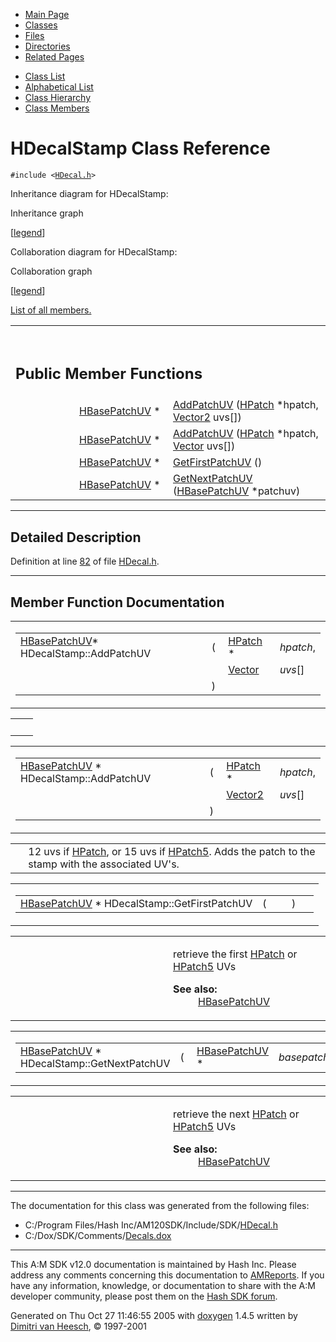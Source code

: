 <div class="tabs">

- [Main Page](index.md)
- <span id="current">[Classes](annotated.md)</span>
- [Files](files.md)
- [Directories](dirs.md)
- [Related Pages](pages.md)

</div>

<div class="tabs">

- [Class List](annotated.md)
- [Alphabetical List](classes.md)
- [Class Hierarchy](hierarchy.md)
- [Class Members](functions.md)

</div>

# HDecalStamp Class Reference

`#include <`<a href="HDecal_8h-source.md" class="el"><code>HDecal.h</code></a>`>`

Inheritance diagram for HDecalStamp:

<span class="image placeholder" original-image-src="classHDecalStamp__inherit__graph.gif" original-image-title="" border="0" usemap="#HDecalStamp__inherit__map">Inheritance graph</span>

\[[legend](graph_legend.md)\]

Collaboration diagram for HDecalStamp:

<span class="image placeholder" original-image-src="classHDecalStamp__coll__graph.gif" original-image-title="" border="0" usemap="#HDecalStamp__coll__map">Collaboration graph</span>

\[[legend](graph_legend.md)\]

[List of all members.](classHDecalStamp-members.md)

<table data-border="0" data-cellpadding="0" data-cellspacing="0">
<colgroup>
<col style="width: 50%" />
<col style="width: 50%" />
</colgroup>
<tbody>
<tr>
<td></td>
<td></td>
</tr>
<tr>
<td colspan="2"><br />
&#10;<h2 id="public-member-functions">Public Member Functions</h2></td>
</tr>
<tr>
<td class="memItemLeft" style="text-align: right;" data-nowrap="" data-valign="top"><a href="classHBasePatchUV.md" class="el">HBasePatchUV</a> * </td>
<td class="memItemRight" data-valign="bottom"><a href="classHDecalStamp.md#92c2d6aee3fbeef85fe641a5b1d11d1c" class="el">AddPatchUV</a> (<a href="classHPatch.md" class="el">HPatch</a> *hpatch, <a href="classVector2.md" class="el">Vector2</a> uvs[])</td>
</tr>
<tr>
<td class="memItemLeft" style="text-align: right;" data-nowrap="" data-valign="top"><a href="classHBasePatchUV.md" class="el">HBasePatchUV</a> * </td>
<td class="memItemRight" data-valign="bottom"><a href="classHDecalStamp.md#9be7e2c419639dad5d2e33fbd7658122" class="el">AddPatchUV</a> (<a href="classHPatch.md" class="el">HPatch</a> *hpatch, <a href="classVector.md" class="el">Vector</a> uvs[])</td>
</tr>
<tr>
<td class="memItemLeft" style="text-align: right;" data-nowrap="" data-valign="top"><a href="classHBasePatchUV.md" class="el">HBasePatchUV</a> * </td>
<td class="memItemRight" data-valign="bottom"><a href="classHDecalStamp.md#e5a5be164adfcd83c35fcaf5803ebb0d" class="el">GetFirstPatchUV</a> ()</td>
</tr>
<tr>
<td class="memItemLeft" style="text-align: right;" data-nowrap="" data-valign="top"><a href="classHBasePatchUV.md" class="el">HBasePatchUV</a> * </td>
<td class="memItemRight" data-valign="bottom"><a href="classHDecalStamp.md#e9fc0fd410c05d84c72c1ad18152f444" class="el">GetNextPatchUV</a> (<a href="classHBasePatchUV.md" class="el">HBasePatchUV</a> *patchuv)</td>
</tr>
</tbody>
</table>

------------------------------------------------------------------------

<span id="_details"></span>

## Detailed Description

Definition at line <a href="HDecal_8h-source.md#l00082" class="el">82</a> of file <a href="HDecal_8h-source.md" class="el">HDecal.h</a>.

------------------------------------------------------------------------

## Member Function Documentation

<span id="9be7e2c419639dad5d2e33fbd7658122" class="anchor"></span>

<table class="mdTable" data-cellpadding="2" data-cellspacing="0">
<colgroup>
<col style="width: 100%" />
</colgroup>
<tbody>
<tr>
<td class="mdRow"><table data-cellpadding="0" data-cellspacing="0" data-border="0">
<tbody>
<tr>
<td class="md" data-nowrap="" data-valign="top"><a href="classHBasePatchUV.md" class="el">HBasePatchUV</a>* HDecalStamp::AddPatchUV</td>
<td class="md" data-valign="top">( </td>
<td class="md" data-nowrap="" data-valign="top"><a href="classHPatch.md" class="el">HPatch</a> * </td>
<td class="mdname" data-nowrap=""><em>hpatch</em>,</td>
</tr>
<tr>
<td class="md" style="text-align: right;" data-nowrap=""></td>
<td class="md"></td>
<td class="md" data-nowrap=""><a href="classVector.md" class="el">Vector</a> </td>
<td class="mdname" data-nowrap=""><em>uvs</em>[]</td>
</tr>
<tr>
<td class="md"></td>
<td class="md">) </td>
<td colspan="2" class="md"></td>
</tr>
</tbody>
</table></td>
</tr>
</tbody>
</table>

|     |     |
|-----|-----|
|     |     |

<span id="92c2d6aee3fbeef85fe641a5b1d11d1c" class="anchor"></span>

<table class="mdTable" data-cellpadding="2" data-cellspacing="0">
<colgroup>
<col style="width: 100%" />
</colgroup>
<tbody>
<tr>
<td class="mdRow"><table data-cellpadding="0" data-cellspacing="0" data-border="0">
<tbody>
<tr>
<td class="md" data-nowrap="" data-valign="top"><a href="classHBasePatchUV.md" class="el">HBasePatchUV</a> * HDecalStamp::AddPatchUV</td>
<td class="md" data-valign="top">( </td>
<td class="md" data-nowrap="" data-valign="top"><a href="classHPatch.md" class="el">HPatch</a> * </td>
<td class="mdname" data-nowrap=""><em>hpatch</em>,</td>
</tr>
<tr>
<td class="md" style="text-align: right;" data-nowrap=""></td>
<td class="md"></td>
<td class="md" data-nowrap=""><a href="classVector2.md" class="el">Vector2</a> </td>
<td class="mdname" data-nowrap=""><em>uvs</em>[]</td>
</tr>
<tr>
<td class="md"></td>
<td class="md">) </td>
<td colspan="2" class="md"></td>
</tr>
</tbody>
</table></td>
</tr>
</tbody>
</table>

|  |  |
|----|----|
|   | 12 uvs if <a href="classHPatch.md" class="el">HPatch</a>, or 15 uvs if <a href="classHPatch5.md" class="el">HPatch5</a>. Adds the patch to the stamp with the associated UV's. |

<span id="e5a5be164adfcd83c35fcaf5803ebb0d" class="anchor"></span>

<table class="mdTable" data-cellpadding="2" data-cellspacing="0">
<colgroup>
<col style="width: 100%" />
</colgroup>
<tbody>
<tr>
<td class="mdRow"><table data-cellpadding="0" data-cellspacing="0" data-border="0">
<tbody>
<tr>
<td class="md" data-nowrap="" data-valign="top"><a href="classHBasePatchUV.md" class="el">HBasePatchUV</a> * HDecalStamp::GetFirstPatchUV</td>
<td class="md" data-valign="top">( </td>
<td class="mdname1" data-valign="top" data-nowrap=""></td>
<td class="md" data-valign="top"> ) </td>
<td class="md" data-nowrap=""></td>
</tr>
</tbody>
</table></td>
</tr>
</tbody>
</table>

<table data-cellspacing="5" data-cellpadding="0" data-border="0">
<colgroup>
<col style="width: 50%" />
<col style="width: 50%" />
</colgroup>
<tbody>
<tr>
<td> </td>
<td><p>retrieve the first <a href="classHPatch.md" class="el">HPatch</a> or <a href="classHPatch5.md" class="el">HPatch5</a> UVs</p>
<dl>
<dt><strong>See also:</strong></dt>
<dd>
<a href="classHBasePatchUV.md" class="el">HBasePatchUV</a>
</dd>
</dl></td>
</tr>
</tbody>
</table>

<span id="e9fc0fd410c05d84c72c1ad18152f444" class="anchor"></span>

<table class="mdTable" data-cellpadding="2" data-cellspacing="0">
<colgroup>
<col style="width: 100%" />
</colgroup>
<tbody>
<tr>
<td class="mdRow"><table data-cellpadding="0" data-cellspacing="0" data-border="0">
<tbody>
<tr>
<td class="md" data-nowrap="" data-valign="top"><a href="classHBasePatchUV.md" class="el">HBasePatchUV</a> * HDecalStamp::GetNextPatchUV</td>
<td class="md" data-valign="top">( </td>
<td class="md" data-nowrap="" data-valign="top"><a href="classHBasePatchUV.md" class="el">HBasePatchUV</a> * </td>
<td class="mdname1" data-valign="top" data-nowrap=""><em>basepatchuv</em></td>
<td class="md" data-valign="top"> ) </td>
<td class="md" data-nowrap=""></td>
</tr>
</tbody>
</table></td>
</tr>
</tbody>
</table>

<table data-cellspacing="5" data-cellpadding="0" data-border="0">
<colgroup>
<col style="width: 50%" />
<col style="width: 50%" />
</colgroup>
<tbody>
<tr>
<td> </td>
<td><p>retrieve the next <a href="classHPatch.md" class="el">HPatch</a> or <a href="classHPatch5.md" class="el">HPatch5</a> UVs</p>
<dl>
<dt><strong>See also:</strong></dt>
<dd>
<a href="classHBasePatchUV.md" class="el">HBasePatchUV</a>
</dd>
</dl></td>
</tr>
</tbody>
</table>

------------------------------------------------------------------------

The documentation for this class was generated from the following files:

- C:/Program Files/Hash Inc/AM120SDK/Include/SDK/<a href="HDecal_8h-source.md" class="el">HDecal.h</a>
- C:/Dox/SDK/Comments/<a href="Decals_8dox.md" class="el">Decals.dox</a>

------------------------------------------------------------------------

<span class="small">This A:M SDK v12.0 documentation is maintained by Hash Inc. Please address any comments concerning this documentation to [AMReports](http://www.hash.com/reports). If you have any information, knowledge, or documentation to share with the A:M developer community, please post them on the [Hash SDK forum](http://www.hash.com/forums/index.php?showforum=11).</span>

Generated on Thu Oct 27 11:46:55 2005 with [<span class="image placeholder" original-image-src="doxygen.png" original-image-title="" height="45" width="100" align="middle" border="0">doxygen</span>](http://www.doxygen.org/index.html) 1.4.5 written by [Dimitri van Heesch](mailto:dimitri@stack.nl), © 1997-2001
